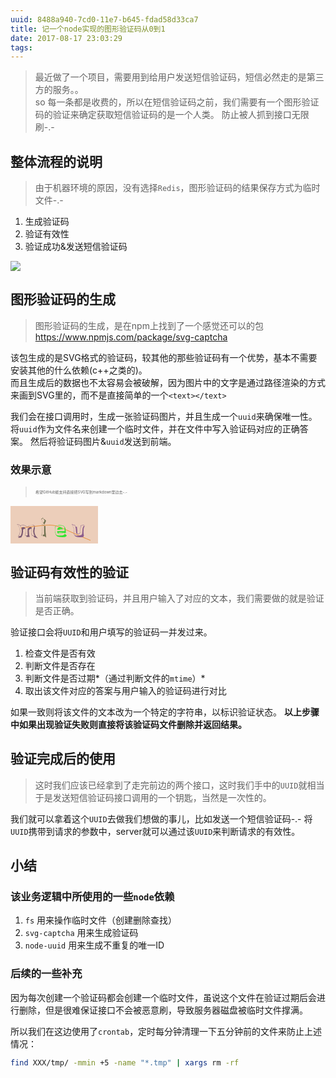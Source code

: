 ```yaml
---
uuid: 8488a940-7cd0-11e7-b645-fdad58d33ca7
title: 记一个node实现的图形验证码从0到1
date: 2017-08-17 23:03:29
tags:
---
```


> 最近做了一个项目，需要用到给用户发送短信验证码，短信必然走的是第三方的服务。。  
> so 每一条都是收费的，所以在短信验证码之前，我们需要有一个图形验证码的验证来确定获取短信验证码的是一个人类。
> 防止被人抓到接口无限刷-.-  

<!-- more -->

## 整体流程的说明

> 由于机器环境的原因，没有选择`Redis`，图形验证码的结果保存方式为临时文件-.-  

1. 生成验证码
2. 验证有效性
3. 验证成功&发送短信验证码

![](/images/generator-captcha/screenshot-1.png)

## 图形验证码的生成

> 图形验证码的生成，是在npm上找到了一个感觉还可以的包 https://www.npmjs.com/package/svg-captcha

该包生成的是SVG格式的验证码，较其他的那些验证码有一个优势，基本不需要安装其他的什么依赖(c++之类的)。  
而且生成后的数据也不太容易会被破解，因为图片中的文字是通过路径渲染的方式来画到SVG里的，而不是直接简单的一个`<text></text>`

我们会在接口调用时，生成一张验证码图片，并且生成一个`uuid`来确保唯一性。
将`uuid`作为文件名来创建一个临时文件，并在文件中写入验证码对应的正确答案。
然后将验证码图片&`uuid`发送到前端。

### 效果示意

> <span style="  font-size: 12px;transform: scale(.5, .5);display: inline-block;transform-origin: left center;">希望GitHub能支持直接把SVG写到markdown里边去-.-</span>

<svg xmlns="http://www.w3.org/2000/svg" width="140" height="60"><rect width="100%" height="100%" fill="#ecceba"></rect><path d="M16 35 C85 28,57 26,128 55" stroke="#e78e36" fill="none"></path><path fill="#795770" d="M33.85 35.76L33.83 35.74L33.78 35.69Q34.04 35.42 34.00 34.97L34.00 34.98L33.98 34.95Q33.85 34.50 33.53 34.30L33.47 34.24L33.40 34.16Q32.67 33.60 31.73 33.77L31.69 33.72L31.67 33.71Q30.61 33.78 28.85 34.96L28.89 35.00L28.78 34.89Q27.32 35.92 27.32 37.19L27.34 37.20L27.44 37.31Q27.29 38.50 27.29 42.05L27.32 42.08L27.39 42.15Q27.36 44.90 27.53 47.06L27.50 47.03L27.50 47.03Q25.59 46.96 25.59 46.96L25.60 46.97L25.54 46.91Q24.54 46.93 23.77 47.01L23.85 47.09L23.87 47.11Q24.26 44.36 24.34 41.96L24.24 41.86L24.24 41.85Q24.41 36.89 23.72 35.50L23.77 35.55L23.76 35.54Q23.50 34.95 22.89 34.63L22.86 34.60L22.99 34.73Q21.95 33.81 20.28 33.69L20.37 33.78L20.33 33.74Q18.26 33.59 17.69 35.30L17.60 35.22L17.58 35.20Q17.47 35.78 17.59 36.31L17.55 36.27L17.58 36.30Q18.26 39.22 17.89 42.19L17.98 42.29L17.91 42.21Q17.65 45.30 16.14 47.91L16.00 47.76L16.01 47.78Q14.99 48.02 12.75 48.47L12.84 48.57L12.75 48.47Q15.46 45.03 15.46 40.42L15.38 40.34L15.38 40.33Q15.31 33.98 10.98 29.45L11.04 29.51L11.02 29.49Q11.82 29.80 12.84 30.04L12.94 30.15L14.68 30.46L14.69 30.47Q15.22 31.16 16.16 32.96L16.28 33.08L16.14 32.93Q16.29 30.89 18.91 30.85L19.03 30.97L18.95 30.89Q19.25 30.99 20.31 31.07L20.27 31.03L20.29 31.05Q25.63 31.37 26.85 34.39L26.84 34.38L26.82 34.36Q28.56 31.41 33.95 30.84L33.99 30.88L33.96 30.85Q34.81 30.77 35.75 30.89L35.82 30.96L35.68 30.82Q38.03 31.01 37.87 32.68L38.04 32.85L38.00 32.81Q37.93 33.52 37.65 34.34L37.58 34.27L37.58 34.27Q36.11 37.53 36.35 41.32L36.23 41.20L36.34 41.31Q36.59 45.07 38.63 48.09L38.54 48.00L38.60 48.06Q36.71 47.59 34.75 47.35L34.84 47.44L34.78 47.38Q33.43 44.60 33.23 41.62L33.34 41.74L33.29 41.68Q33.17 38.71 33.86 35.77ZM34.50 47.75L34.67 47.92L34.55 47.80Q35.29 47.85 36.72 48.05L36.76 48.09L36.81 48.14Q37.36 48.90 38.58 50.41L38.48 50.30L38.53 50.35Q41.67 50.96 43.91 51.65L43.99 51.74L44.04 51.79Q38.50 47.42 38.21 40.45L38.24 40.48L38.34 40.57Q38.26 38.33 38.91 36.29L38.85 36.23L38.85 36.23Q39.09 35.29 39.09 34.52L39.15 34.57L39.01 34.43Q39.11 33.56 38.46 32.95L38.39 32.88L38.48 32.93L38.44 32.89Q38.40 32.23 38.32 31.70L38.47 31.86L38.46 31.84Q38.33 31.27 37.84 30.98L37.89 31.03L37.70 30.84Q37.13 30.48 36.19 30.43L36.13 30.38L36.19 30.44Q33.20 30.38 30.34 31.40L30.35 31.40L30.28 31.33Q28.15 32.06 26.88 33.56L26.86 33.55L26.96 33.64Q25.20 30.91 20.02 30.54L19.95 30.46L20.05 30.57Q19.30 30.51 18.85 30.51L18.82 30.48L18.81 30.47Q16.62 30.48 15.97 31.83L15.89 31.75L16.03 31.89Q15.65 31.31 14.92 30.16L14.97 30.22L14.97 30.22Q12.22 29.55 10.10 28.85L10.06 28.82L10.11 28.87Q15.05 33.52 15.05 40.25L15.19 40.39L15.21 40.41Q15.05 45.31 12.00 49.02L11.97 49.00L12.14 49.17Q12.62 49.00 13.15 48.92L13.03 48.80L14.11 48.65L14.17 48.71Q13.27 49.69 12.09 51.00L12.15 51.06L12.13 51.04Q13.99 50.82 17.33 50.16L17.20 50.03L17.36 50.19Q20.20 45.77 20.20 40.51L20.20 40.50L20.17 40.48Q20.04 39.49 19.96 38.59L20.04 38.67L20.02 38.66Q19.97 37.87 21.03 37.01L21.13 37.11L21.06 37.09L20.93 36.96Q21.60 36.48 22.86 36.36L22.95 36.45L22.82 36.32Q23.45 36.50 23.78 36.50L23.69 36.41L23.86 36.79L23.84 36.76Q24.11 39.64 23.98 42.17L24.01 42.20L23.91 42.10Q23.85 44.61 23.32 47.46L23.36 47.50L23.24 47.38Q24.39 47.43 24.39 47.43L24.38 47.42L24.37 47.41Q26.02 47.51 25.65 47.51L25.49 47.34L25.58 47.43Q25.61 48.00 25.57 48.49L25.52 48.43L25.46 48.38Q25.47 48.92 25.47 49.45L25.47 49.45L28.22 49.55L28.12 49.44Q29.56 49.54 30.91 49.62L30.81 49.53L30.86 49.57Q29.30 45.69 29.51 39.33L29.49 39.31L29.43 39.26Q29.38 37.98 30.65 37.17L30.83 37.35L30.73 37.25Q31.80 36.49 33.15 36.28L33.16 36.30L33.32 36.13L33.42 36.23Q32.96 38.30 32.96 40.42L32.86 40.32L33.02 40.47Q32.85 44.35 34.48 47.73ZM28.61 35.42L28.92 35.48L28.69 35.62L28.71 35.52Z"></path><path fill="#717150" d="M50.73 30.14L50.59 30.00L50.64 30.05Q51.63 30.47 53.75 30.47L53.76 30.48L53.80 38.19L53.71 38.10Q53.81 42.72 53.93 45.82L53.92 45.81L53.90 45.79Q53.58 45.71 53.17 45.71L53.04 45.59L53.16 45.71Q51.61 45.70 50.06 47.13L49.97 47.04L50.10 47.17Q50.78 38.84 50.58 29.99ZM50.65 24.35L49.47 21.53L49.58 21.64Q51.12 20.41 51.90 19.39L51.82 19.31L51.94 19.44Q53.07 21.43 54.58 23.22L54.54 23.18L54.52 23.16Q53.79 24.92 52.32 27.20L52.12 27.01L52.28 27.16Q51.29 25.81 50.68 24.38L50.76 24.46ZM49.35 47.93L49.49 48.07L49.40 47.98Q50.44 46.77 51.78 46.24L51.81 46.27L51.92 46.38Q51.86 47.05 51.74 48.52L51.67 48.45L51.63 48.42Q52.48 48.28 53.17 48.28L53.20 48.32L53.24 48.35Q55.54 48.29 57.05 50.41L56.97 50.33L57.13 50.49Q55.76 42.59 55.84 31.70L55.85 31.71L55.81 31.67Q54.99 31.87 54.09 31.99L54.03 31.93L54.10 30.00L54.13 30.03Q52.99 30.11 52.13 30.03L52.00 29.90L52.16 30.06Q51.11 29.83 50.18 29.30L50.34 29.46L50.35 29.47Q50.47 31.63 50.47 33.83L50.32 33.68L50.46 33.83Q50.46 41.37 49.52 48.10ZM52.23 27.77L52.28 27.82L52.35 27.47L52.46 27.26L52.47 27.27Q53.01 28.21 54.11 29.80L54.04 29.74L54.04 29.73Q55.53 27.27 56.96 23.48L56.92 23.44L57.00 23.52Q55.99 22.63 54.32 20.92L54.25 20.85L54.37 20.98Q54.05 20.97 53.76 21.46L53.76 21.46L53.87 21.57Q52.85 20.23 51.87 18.68L51.81 18.61L51.81 18.61Q50.35 20.46 49.08 20.83L49.06 20.80L49.08 20.82Q50.18 24.45 52.14 27.68Z"></path><path fill="#2ee52e" d="M78.81 33.88L78.84 33.91L78.80 33.87Q75.88 33.97 75.06 36.38L74.97 36.28L75.06 36.37Q74.69 37.02 74.57 37.72L74.70 37.85L74.57 37.71Q77.41 37.98 79.16 37.98L79.09 37.92L79.15 37.98Q80.83 37.90 83.60 37.78L83.75 37.92L83.61 37.78Q83.51 35.97 82.00 34.83L82.11 34.94L82.07 34.90Q80.66 33.81 78.74 33.81ZM78.86 47.31L78.82 47.27L78.89 47.34Q74.31 47.29 72.93 45.78L72.94 45.79L72.96 45.81Q72.00 44.33 71.84 40.82L71.82 40.80L71.81 40.79Q71.70 40.43 71.61 38.96L71.69 39.04L71.64 38.99Q71.57 36.59 71.57 35.82L71.52 35.77L71.63 35.88Q71.61 33.86 72.38 32.68L72.39 32.69L72.25 32.54Q73.78 31.05 76.96 31.05L76.95 31.04L78.75 31.17L78.77 31.19Q80.90 31.11 82.53 31.44L82.48 31.39L82.43 31.35Q84.66 31.86 85.72 33.17L85.74 33.18L85.78 33.22Q86.43 34.36 86.51 36.60L86.51 36.60L86.64 36.74Q86.57 37.89 86.61 40.21L86.53 40.13L86.62 40.23Q83.48 40.18 80.50 40.18L80.48 40.16L74.54 40.21L74.55 40.23Q74.70 44.95 79.07 44.70L79.02 44.66L78.96 44.59Q83.11 44.50 84.41 42.55L84.42 42.55L84.33 42.46Q85.35 43.12 87.07 44.38L86.98 44.30L87.07 44.39Q85.66 47.01 81.22 47.30L81.10 47.18L81.03 47.12Q80.34 47.24 78.87 47.32ZM81.47 49.96L81.34 49.83L81.38 49.87Q82.56 49.83 83.87 49.91L83.91 49.95L83.81 49.85Q89.06 49.97 90.04 46.99L90.08 47.03L90.10 47.05Q88.45 45.80 87.26 44.99L87.28 45.00L87.20 44.92Q87.48 44.59 87.68 44.34L87.65 44.31L87.58 44.24Q86.83 43.78 85.36 42.76L85.37 42.76L85.31 42.71Q86.43 42.73 88.63 43.05L88.81 43.23L88.76 43.18Q88.64 41.80 88.56 41.07L88.47 40.98L88.29 38.87L88.33 38.92Q88.21 36.43 87.52 34.84L87.38 34.70L87.50 34.82Q87.11 34.35 86.50 33.70L86.56 33.76L86.61 33.81Q86.48 33.52 86.23 32.90L86.06 32.73L86.05 32.72Q84.05 30.56 78.63 30.56L78.68 30.61L76.87 30.60L76.92 30.64Q73.42 30.61 71.87 32.20L71.96 32.29L71.97 32.30Q71.20 33.45 71.24 35.65L71.21 35.62L71.23 35.64Q71.28 36.68 71.41 39.08L71.29 38.97L71.46 39.13Q71.45 40.76 71.57 42.96L71.63 43.02L71.66 43.05Q71.81 45.32 72.75 46.46L72.87 46.59L72.82 46.53Q73.01 46.72 73.21 46.85L73.14 46.77L73.46 47.45L73.55 47.55Q74.28 49.42 81.33 49.82ZM79.11 44.30L78.99 44.18L79.14 44.33Q77.87 44.40 76.89 43.91L76.87 43.89L76.94 43.96Q76.77 43.43 76.57 42.70L76.54 42.67L76.51 42.63Q78.33 42.54 80.04 42.54L80.03 42.52L80.04 42.54Q81.90 42.60 83.70 42.73L83.72 42.75L83.66 42.68Q82.30 44.14 79.08 44.27ZM80.86 36.42L80.81 36.38L80.90 36.46Q81.56 36.47 82.99 36.88L82.95 36.84L83.05 37.14L83.17 37.47L83.14 37.44Q81.65 37.54 80.67 37.50L80.66 37.49L80.65 37.47Q78.18 37.42 78.14 37.42L78.27 37.54L78.24 37.51Q79.14 36.62 80.93 36.49Z"></path><path fill="#8c5d8c" d="M108.20 47.56L108.10 47.46L108.18 47.55Q105.15 47.77 103.80 47.20L103.66 47.06L103.71 47.11Q101.65 46.27 101.73 43.62L101.66 43.55L101.75 43.64Q101.95 40.05 101.95 40.66L101.94 40.65L101.98 40.69Q101.97 34.96 98.91 29.78L98.87 29.75L98.82 29.70Q101.01 30.79 103.13 31.19L103.01 31.07L103.18 31.24Q104.94 36.11 104.82 40.92L104.78 40.88L104.82 40.92Q104.69 42.54 105.58 43.84L105.46 43.72L105.47 43.73Q106.52 45.23 108.16 45.03L108.11 44.99L108.46 44.80L108.56 44.91Q109.98 44.81 110.85 44.00L110.94 44.08L110.83 43.97Q111.69 43.14 111.69 42.12L111.65 42.08L111.80 42.23Q111.75 41.93 111.71 41.73L111.61 41.63L111.62 41.65Q111.64 36.11 112.86 31.46L112.78 31.38L112.85 31.45Q113.89 31.30 114.95 31.06L114.96 31.07L117.21 30.63L117.24 30.66Q114.46 35.99 114.78 41.95L114.84 42.01L114.78 41.95Q115.03 45.29 113.19 46.52L113.07 46.39L113.03 46.35Q111.79 47.44 108.24 47.61ZM110.71 50.16L110.70 50.14L110.58 50.02Q114.38 50.28 116.34 49.46L116.39 49.51L116.39 49.52Q117.33 48.66 117.33 47.15L117.29 47.10L117.36 47.18Q117.23 46.07 116.94 44.40L117.10 44.55L116.94 44.39Q116.60 41.20 117.01 37.97L116.93 37.90L116.88 37.85Q117.32 34.49 118.83 31.56L118.91 31.64L118.89 31.62Q118.22 31.96 116.79 32.41L116.84 32.47L116.70 32.32Q117.01 31.73 117.33 31.12L117.40 31.19L117.85 29.80L117.94 29.90Q115.82 30.54 112.43 31.07L112.49 31.13L112.40 31.04Q111.23 36.31 111.39 41.78L111.29 41.68L111.41 41.80Q111.42 43.97 108.56 44.50L108.47 44.40L108.14 44.56L108.03 44.62L107.01 44.45L107.07 44.52Q106.92 43.51 106.96 42.97L106.94 42.96L106.96 42.98Q107.03 37.99 106.30 33.26L106.39 33.35L105.23 33.17L105.37 33.31Q104.73 33.21 104.16 33.08L104.08 33.00L104.11 33.03Q103.76 31.58 103.48 30.77L103.36 30.65L103.42 30.70Q100.41 30.23 98.00 28.84L98.06 28.90L98.10 28.94Q100.42 32.72 101.19 36.35L101.21 36.37L101.12 36.28Q101.72 38.72 101.56 42.47L101.42 42.34L101.46 42.37Q101.56 42.59 101.48 43.78L101.37 43.66L101.46 43.76Q101.35 46.34 102.82 47.36L102.72 47.26L102.73 47.28Q103.08 49.62 110.58 50.03Z"></path></svg>

## 验证码有效性的验证

> 当前端获取到验证码，并且用户输入了对应的文本，我们需要做的就是验证是否正确。

验证接口会将`UUID`和用户填写的验证码一并发过来。

1. 检查文件是否有效
  1. 判断文件是否存在
  2. 判断文件是否过期*（通过判断文件的`mtime`）*
2. 取出该文件对应的答案与用户输入的验证码进行对比

如果一致则将该文件的文本改为一个特定的字符串，以标识验证状态。
**以上步骤中如果出现验证失败则直接将该验证码文件删除并返回结果。**

## 验证完成后的使用

> 这时我们应该已经拿到了走完前边的两个接口，这时我们手中的`UUID`就相当于是发送短信验证码接口调用的一个钥匙，当然是一次性的。

我们就可以拿着这个`UUID`去做我们想做的事儿，比如发送一个短信验证码-.-
将`UUID`携带到请求的参数中，server就可以通过该`UUID`来判断请求的有效性。

## 小结

### 该业务逻辑中所使用的一些`node`依赖

1. `fs` 用来操作临时文件（创建删除查找）
2. `svg-captcha` 用来生成验证码
3. `node-uuid` 用来生成不重复的唯一ID

### 后续的一些补充

因为每次创建一个验证码都会创建一个临时文件，虽说这个文件在验证过期后会进行删除，但是很难保证接口不会被恶意刷，导致服务器磁盘被临时文件撑满。

所以我们在这边使用了`crontab`，定时每分钟清理一下五分钟前的文件来防止上述情况：

```bash
find XXX/tmp/ -mmin +5 -name "*.tmp" | xargs rm -rf
```
